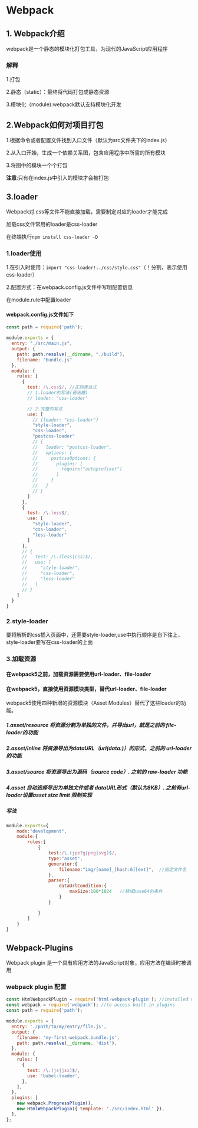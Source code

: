 # Webpack

## 1. Webpack介绍

webpack是一个静态的模块化打包工具，为现代的JavaScript应用程序

### 解释

1.打包

2.静态（static）：最终将代码打包成静态资源

3.模块化（module):webpack默认支持模块化开发

## 2.Webpack如何对项目打包

1.根据命令或者配置文件找到入口文件（默认为src文件夹下的index.js）

2.从入口开始，生成一个依赖关系图，包含应用程序中所需的所有模块

3.将图中的模块一个个打包

**注意**:只有在index.js中引入的模块才会被打包

## 3.loader

Webpack对.css等文件不能直接加载，需要制定对应的loader才能完成

加载css文件常用的loader是css-loader

在终端执行```npm install css-loader -D```

### 1.loader使用

1.在引入时使用：```import "css-loader!../css/style.css"```（！分割，表示使用css-loader）

2.配置方式：在webpack.config.js文件中写明配置信息

在module.rule中配置loader

#### webpack.config.js文件如下

```js
const path = require('path');

module.exports = {
  entry: "./src/main.js",
  output: {
    path: path.resolve(__dirname, "./build"),
    filename: "bundle.js"
  },
  module: {
    rules: [
      {
        test: /\.css$/, //正则表达式
        // 1.loader的写法(语法糖)
        // loader: "css-loader"

        // 2.完整的写法
        use: [
          // {loader: "css-loader"}
          "style-loader",
          "css-loader",
          "postcss-loader"
          // {
          //   loader: "postcss-loader",
          //   options: {
          //     postcssOptions: {
          //       plugins: [
          //         require("autoprefixer")
          //       ]
          //     }
          //   }
          // }
        ]
      },
      {
        test: /\.less$/,
        use: [
          "style-loader",
          "css-loader",
          "less-loader"
        ]
      },
      // {
      //   test: /\.(less|css)$/,
      //   use: [
      //     "style-loader",
      //     "css-loader",
      //     "less-loader"
      //   ]
      // }
    ]
  }
}
```

### 2.style-loader

要将解析的css插入页面中，还需要style-loader,use中执行顺序是自下往上，style-loader要写在css-loader的上面

### 3.加载资源

#### 在webpack5之前，加载资源需要使用url-loader、file-loader

#### 在webpack5，直接使用资源模块类型，替代url-loader、file-loader

webpack5使用四种新增的资源模块（Asset Modules）替代了这些loader的功能。

##### 1.asset/resource 将资源分割为单独的文件，并导出url，就是之前的 file-loader的功能

##### 2.asset/inline 将资源导出为dataURL（url(data:)）的形式，之前的 url-loader的功能

##### 3.asset/source 将资源导出为源码（source code）. 之前的 raw-loader 功能

##### 4.asset 自动选择导出为单独文件或者 dataURL形式（默认为8KB）. 之前有url-loader设置asset size limit 限制实现

##### 写法

```js
module.exports={
    mode:"development",
    module:{
        rules:[
            {
                test:/\.(jpe?g|png|svg)$/,
                type:"asset",
                generator:{
                    filename:"img/[name]_[hash:6][ext]",  //指定文件名
                },
                parser:{
                    dataUrlCondition:{
                        maxSize:100*1024   //转成base64的条件
                    }
                }

            }
        ]
    }
}
```

## Webpack-Plugins

Webpack plugin 是一个具有应用方法的JavaScript对象，应用方法在编译时被调用

### webpack plugin 配置

```js
const HtmlWebpackPlugin = require('html-webpack-plugin'); //installed via npm
const webpack = require('webpack'); //to access built-in plugins
const path = require('path');

module.exports = {
  entry: './path/to/my/entry/file.js',
  output: {
    filename: 'my-first-webpack.bundle.js',
    path: path.resolve(__dirname, 'dist'),
  },
  module: {
    rules: [
      {
        test: /\.(js|jsx)$/,
        use: 'babel-loader',
      },
    ],
  },
  plugins: [
    new webpack.ProgressPlugin(),
    new HtmlWebpackPlugin({ template: './src/index.html' }),
  ],
};
```
